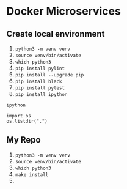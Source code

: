 # Docker Microservices
## Create local environment
1. `python3 -m venv venv`
2. `source venv/bin/activate`
3. `which python3`
4. `pip install pylint`
5. `pip install --upgrade pip`
6. `pip install black`
7. `pip install pytest`
8. `pip install ipython`
````
ipython

import os
os.listdir(".")
````


## My Repo
1. `python3 -m venv venv`
2. `source venv/bin/activate`
3. `which python3`
4. `make install`
5. 
